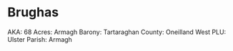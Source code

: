 # Brughas

AKA: 68
Acres: Armagh
Barony: Tartaraghan
County: Oneilland West
PLU: Ulster
Parish: Armagh